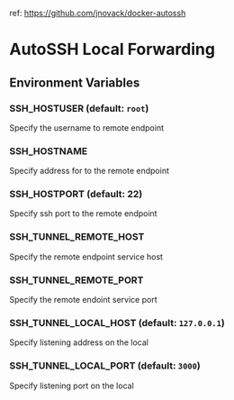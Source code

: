 ref: https://github.com/jnovack/docker-autossh

# AutoSSH Local Forwarding

## Environment Variables

### **SSH_HOSTUSER** (default: `root`)

Specify the username to remote endpoint

### **SSH_HOSTNAME**

Specify address for to the remote endpoint

### **SSH_HOSTPORT** (default: 22)

Specify ssh port to the remote endpoint

### **SSH_TUNNEL_REMOTE_HOST**

Specify the remote endpoint service host

### **SSH_TUNNEL_REMOTE_PORT** 

Specify the remote endoint service port


### **SSH_TUNNEL_LOCAL_HOST** (default: `127.0.0.1`)

Specify listening address on the local

### **SSH_TUNNEL_LOCAL_PORT** (default: `3000`)

Specify listening port on the local